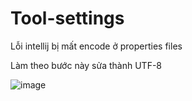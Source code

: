 # Tool-settings

Lỗi intellij bị mất encode ở properties files﻿

Làm theo bước này sửa thành UTF-8

![image](https://user-images.githubusercontent.com/2047832/161034250-1431eea3-c689-4d73-93cf-87be4d0e86ff.png)
